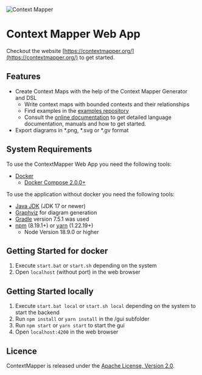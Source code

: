 ![Context Mapper](https://raw.githubusercontent.com/wiki/ContextMapper/context-mapper-dsl/logo/cm-logo-github-small.png)
# Context Mapper Web App

Checkout the website [https://contextmapper.org/](https://contextmapper.org/) to get started.

## Features
* Create Context Maps with the help of the Context Mapper Generator and DSL
  * Write context maps with bounded contexts and their relationships
  * Find examples in the [examples repository](https://github.com/ContextMapper/context-mapper-examples)
  * Consult the [online documentation](https://contextmapper.org/docs/) to get detailed language documentation, manuals and how to get started.
* Export diagrams in *.png, *.svg or *.gv format

## System Requirements
To use the ContextMapper Web App you need the following tools:
* [Docker](https://www.docker.com/) 
  * [Docker Compose 2.0.0+](https://github.com/docker/compose)

To use the application without docker you need the following tools: 
* [Java JDK](https://www.oracle.com/java/technologies/downloads/#java17) (JDK 17 or newer)
* [Graphviz](https://www.graphviz.org/) for diagram generation
* [Gradle](https://gradle.org/) version 7.5.1 was used 
* [npm](https://docs.npmjs.com/downloading-and-installing-node-js-and-npm) (8.19.1+) or [yarn](https://classic.yarnpkg.com/lang/en/docs/install/) (1.22.19+)
  * Node Version 18.9.0 or higher

## Getting Started for docker
1. Execute ```start.bat``` or ```start.sh``` depending on the system
2. Open ```localhost``` (without port) in the web browser

## Getting Started locally
1. Execute ```start.bat local``` or ```start.sh local``` depending on the system to start the backend
2. Run ```npm install``` or ```yarn install``` in the /gui subfolder
3. Run ```npm start``` or ```yarn start``` to start the gui
4. Open ```localhost:4200``` in the web browser

## Licence
ContextMapper is released under the [Apache License, Version 2.0](http://www.apache.org/licenses/LICENSE-2.0).
